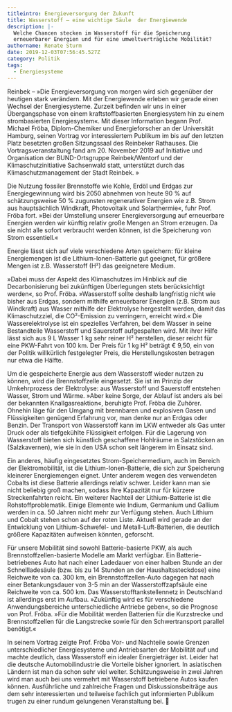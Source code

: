 ```yaml
---
titleintro: Energieversorgung der Zukunft
title: Wasserstoff – eine wichtige Säule  der Energiewende
description: |-
  Welche Chancen stecken im Wasserstoff für die Speicherung 
  erneuerbarer Energien und für eine umweltverträgliche Mobilität?
authorname: Renate Sturm
date: 2019-12-03T07:56:45.527Z
category: Politik
tags:
  - Energiesysteme
---
```

Reinbek – »Die Energieversorgung von morgen wird sich gegenüber der heutigen stark verändern. Mit der Energiewende erleben wir gerade einen Wechsel der Energiesysteme. Zurzeit befinden wir uns in einer Übergangsphase von einem kraftstoffbasierten Energiesystem hin zu einem strombasierten Energiesystem«. Mit dieser Information begann Prof. Michael Fröba, Diplom-Chemiker und Energieforscher an der Universität Hamburg, seinen Vortrag vor interessiertem Publikum im bis auf den letzten Platz besetzten großen Sitzungssaal des Reinbeker Rathauses. Die Vortragsveranstaltung fand am 20. November 2019 auf Initiative und Organisation der BUND-Ortsgruppe Reinbek/Wentorf und der Klimaschutzinitiative Sachsenwald statt, unterstützt durch das Klimaschutzmanagement der Stadt Reinbek.»

Die Nutzung fossiler Brennstoffe wie Kohle, Erdöl und Erdgas zur Energiegewinnung wird bis 2050 abnehmen von heute 90 % auf schätzungsweise 50 % zugunsten regenerativer Energien wie z.B. Strom aus hauptsächlich Windkraft, Photovoltaik und Solarthermie«, fuhr Prof. Fröba fort. »Bei der Umstellung unserer Energieversorgung auf erneuerbare Energien werden wir künftig relativ große Mengen an Strom erzeugen. Da sie nicht alle sofort verbraucht werden können, ist die Speicherung von Strom essentiell.«

Energie lässt sich auf viele verschiedene Arten speichern: für kleine Energiemengen ist die Lithium-Ionen-Batterie gut geeignet, für größere Mengen ist z.B. Wasserstoff (H²) das geeignetere Medium. 

»Dabei muss der Aspekt des Klimaschutzes im Hinblick auf die Decarbonisierung bei zukünftigen Überlegungen stets berücksichtigt werden«, so Prof. Fröba. »Wasserstoff sollte deshalb langfristig nicht wie bisher aus Erdgas, sondern mithilfe erneuerbarer Energien (z.B. Strom aus Windkraft) aus Wasser mithilfe der Elektrolyse hergestellt werden, damit das Klimaschutzziel, die CO²-Emission zu verringern, erreicht wird.« Die Wasserelektrolyse ist ein spezielles Verfahren, bei dem Wasser in seine Bestandteile Wasserstoff und Sauerstoff aufgespalten wird. Mit ihrer Hilfe lässt sich aus 9 L Wasser 1 kg sehr reiner H² herstellen, dieser reicht für eine PKW-Fahrt von 100 km. Der Preis für 1 kg H² beträgt € 9,50, ein von der Politik willkürlich festgelegter Preis, die Herstellungskosten betragen nur etwa die Hälfte.

Um die gespeicherte Energie aus dem Wasserstoff wieder nutzen zu können, wird die Brennstoffzelle eingesetzt. Sie ist im Prinzip der Umkehrprozess der Elektrolyse: aus Wasserstoff und Sauerstoff entstehen Wasser, Strom und Wärme. »Aber keine Sorge, der Ablauf ist anders als bei der bekannten Knallgasreaktion«, beruhigte Prof. Fröba die Zuhörer. Ohnehin läge für den Umgang mit brennbaren und explosiven Gasen und Flüssigkeiten genügend Erfahrung vor, man denke nur an Erdgas oder Benzin. Der Transport von Wasserstoff kann im LKW entweder als Gas unter Druck oder als tiefgekühlte Flüssigkeit erfolgen. Für die Lagerung von Wasserstoff bieten sich künstlich geschaffene Hohlräume in Salzstöcken an (Salzkavernen), wie sie in den USA schon seit längerem im Einsatz sind.

Ein anderes, häufig eingesetztes Strom-Speichermedium, auch im Bereich der Elektromobilität, ist die Lithium-Ionen-Batterie, die sich zur Speicherung kleinerer Energiemengen eignet. Unter anderem wegen des verwendeten Cobalts ist diese Batterie allerdings relativ schwer. Leider kann man sie nicht beliebig groß machen, sodass ihre Kapazität nur für kürzere Streckenfahrten reicht. Ein weiterer Nachteil der Lithium-Batterie ist die Rohstoffproblematik. Einige Elemente wie Indium, Germanium und Gallium werden in ca. 50 Jahren nicht mehr zur Verfügung stehen. Auch Lithium und Cobalt stehen schon auf der roten Liste. Aktuell wird gerade an der Entwicklung von Lithium-Schwefel- und Metall-Luft-Batterien, die deutlich größere Kapazitäten aufweisen könnten, geforscht.

Für unsere Mobilität sind sowohl Batterie-basierte PKW, als auch Brennstoffzellen-basierte Modelle am Markt verfügbar. Ein Batterie-betriebenes Auto hat nach einer Ladedauer von einer halben Stunde an der Schnellladesäule (bzw. bis zu 14 Stunden an der Haushaltssteckdose) eine Reichweite von ca. 300 km, ein Brennstoffzellen-Auto dagegen hat nach einer Betankungsdauer von 3-5 min an der Wasserstoffzapfsäule eine Reichweite von ca. 500 km. Das Wasserstofftankstellennetz in Deutschland ist allerdings erst im Aufbau. »Zukünftig wird es für verschiedene Anwendungsbereiche unterschiedliche Antriebe geben«, so die Prognose von Prof. Fröba. »Für die Mobilität werden Batterien für die Kurzstrecke und Brennstoffzellen für die Langstrecke sowie für den Schwertransport parallel benötigt.«

In seinem Vortrag zeigte Prof. Fröba Vor- und Nachteile sowie Grenzen unterschiedlicher Energiesysteme und Antriebsarten der Mobilität auf und machte deutlich, dass Wasserstoff ein idealer Energieträger ist. Leider hat die deutsche Automobilindustrie die Vorteile bisher ignoriert. In asiatischen Ländern ist man da schon sehr viel weiter. Schätzungsweise in zwei Jahren wird man auch bei uns vermehrt mit Wasserstoff betriebene Autos kaufen können.Ausführliche und zahlreiche Fragen und Diskussionsbeiträge aus dem sehr interessierten und teilweise fachlich gut informierten Publikum trugen zu einer rundum gelungenen Veranstaltung bei.
